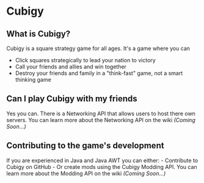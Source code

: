 # Cubigy

## What is Cubigy?
Cubigy is a square strategy game for all ages. It's a game where you can
- Click squares strategically to lead your nation to victory
- Call your friends and allies and win together
- Destroy your friends and family in a "think-fast" game, not a smart thinking game

## Can I play Cubigy with my friends
Yes you can. There is a Networking API that allows users to host there own servers. You can learn more about the Networking API on the wiki *(Coming Soon...)*

## Contributing to the game's development
If you are experienced in Java and Java AWT you can either:
	- Contribute to Cubigy on GitHub
	- Or create mods using the Cubigy Modding API. You can learn more about the Modding API on the wiki *(Coming Soon...)*